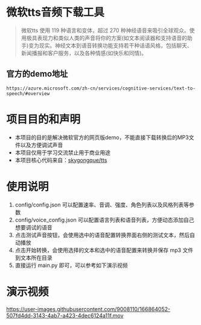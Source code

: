 # 微软tts音频下载工具
> 微软tts 使用 119 种语言和变体，超过 270 种神经语音来吸引全球观众。使用极具表现力和类似人类的声音将你的方案(如文本阅读器和支持语音的助手)变为现实。神经文本到语音转换功能支持若干种话语风格，包括聊天、新闻播报和客户服务，以及各种情感(如快乐和同情)。

## 官方的demo地址
```
https://azure.microsoft.com/zh-cn/services/cognitive-services/text-to-speech/#overview
```

# 项目目的和声明
- 本项目的目的是解决微软官方的网页版demo，不能直接下载转换后的MP3文件以及方便调试声音
- 本项目仅用于学习交流禁止用于商业用途
- 本项目核心代码来自：[skygongque/tts](https://github.com/skygongque/tts)

# 使用说明
1. config/config.json 可以配置速率、音调、强度、角色列表以及风格列表等参数
2. config/voice_config.json 可以配置语言列表和语音列表，方便动态添加自己想要调试的语音
3. 点击测试声音按钮，会使用选中的语音配置转换界面右侧的测试文本，然后自动播放
4. 点击开始转换，会使用选择的文本和选中的语音配置来转换并保存 mp3 文件到文本所在目录
5. 直接运行 main.py 即可，可以参考如下演示视频

# 演示视频
https://user-images.githubusercontent.com/9008110/166864052-507fd4dd-3143-4ab7-a423-4dec6124a11f.mov

